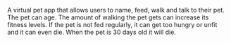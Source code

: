 A virtual pet app that allows users to name, feed, walk and talk to their pet.
The pet can age. The amount of walking the pet gets can increase its fitness levels. 
If the pet is not fed regularly, it can get too hungry or unfit and it can even die. 
When the pet is 30 days old it will die. 
